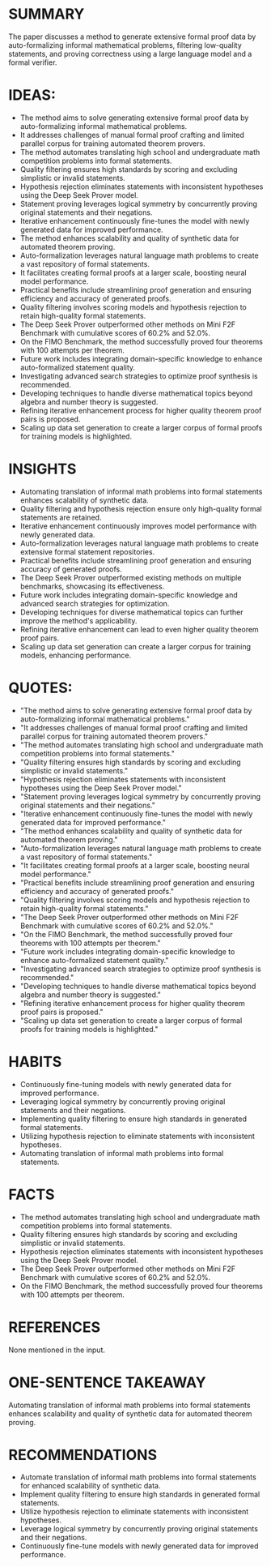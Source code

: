 # SUMMARY
The paper discusses a method to generate extensive formal proof data by auto-formalizing informal mathematical problems, filtering low-quality statements, and proving correctness using a large language model and a formal verifier.

# IDEAS:
- The method aims to solve generating extensive formal proof data by auto-formalizing informal mathematical problems.
- It addresses challenges of manual formal proof crafting and limited parallel corpus for training automated theorem provers.
- The method automates translating high school and undergraduate math competition problems into formal statements.
- Quality filtering ensures high standards by scoring and excluding simplistic or invalid statements.
- Hypothesis rejection eliminates statements with inconsistent hypotheses using the Deep Seek Prover model.
- Statement proving leverages logical symmetry by concurrently proving original statements and their negations.
- Iterative enhancement continuously fine-tunes the model with newly generated data for improved performance.
- The method enhances scalability and quality of synthetic data for automated theorem proving.
- Auto-formalization leverages natural language math problems to create a vast repository of formal statements.
- It facilitates creating formal proofs at a larger scale, boosting neural model performance.
- Practical benefits include streamlining proof generation and ensuring efficiency and accuracy of generated proofs.
- Quality filtering involves scoring models and hypothesis rejection to retain high-quality formal statements.
- The Deep Seek Prover outperformed other methods on Mini F2F Benchmark with cumulative scores of 60.2% and 52.0%.
- On the FIMO Benchmark, the method successfully proved four theorems with 100 attempts per theorem.
- Future work includes integrating domain-specific knowledge to enhance auto-formalized statement quality.
- Investigating advanced search strategies to optimize proof synthesis is recommended.
- Developing techniques to handle diverse mathematical topics beyond algebra and number theory is suggested.
- Refining iterative enhancement process for higher quality theorem proof pairs is proposed.
- Scaling up data set generation to create a larger corpus of formal proofs for training models is highlighted.

# INSIGHTS
- Automating translation of informal math problems into formal statements enhances scalability of synthetic data.
- Quality filtering and hypothesis rejection ensure only high-quality formal statements are retained.
- Iterative enhancement continuously improves model performance with newly generated data.
- Auto-formalization leverages natural language math problems to create extensive formal statement repositories.
- Practical benefits include streamlining proof generation and ensuring accuracy of generated proofs.
- The Deep Seek Prover outperformed existing methods on multiple benchmarks, showcasing its effectiveness.
- Future work includes integrating domain-specific knowledge and advanced search strategies for optimization.
- Developing techniques for diverse mathematical topics can further improve the method's applicability.
- Refining iterative enhancement can lead to even higher quality theorem proof pairs.
- Scaling up data set generation can create a larger corpus for training models, enhancing performance.

# QUOTES:
- "The method aims to solve generating extensive formal proof data by auto-formalizing informal mathematical problems."
- "It addresses challenges of manual formal proof crafting and limited parallel corpus for training automated theorem provers."
- "The method automates translating high school and undergraduate math competition problems into formal statements."
- "Quality filtering ensures high standards by scoring and excluding simplistic or invalid statements."
- "Hypothesis rejection eliminates statements with inconsistent hypotheses using the Deep Seek Prover model."
- "Statement proving leverages logical symmetry by concurrently proving original statements and their negations."
- "Iterative enhancement continuously fine-tunes the model with newly generated data for improved performance."
- "The method enhances scalability and quality of synthetic data for automated theorem proving."
- "Auto-formalization leverages natural language math problems to create a vast repository of formal statements."
- "It facilitates creating formal proofs at a larger scale, boosting neural model performance."
- "Practical benefits include streamlining proof generation and ensuring efficiency and accuracy of generated proofs."
- "Quality filtering involves scoring models and hypothesis rejection to retain high-quality formal statements."
- "The Deep Seek Prover outperformed other methods on Mini F2F Benchmark with cumulative scores of 60.2% and 52.0%."
- "On the FIMO Benchmark, the method successfully proved four theorems with 100 attempts per theorem."
- "Future work includes integrating domain-specific knowledge to enhance auto-formalized statement quality."
- "Investigating advanced search strategies to optimize proof synthesis is recommended."
- "Developing techniques to handle diverse mathematical topics beyond algebra and number theory is suggested."
- "Refining iterative enhancement process for higher quality theorem proof pairs is proposed."
- "Scaling up data set generation to create a larger corpus of formal proofs for training models is highlighted."

# HABITS
- Continuously fine-tuning models with newly generated data for improved performance.
- Leveraging logical symmetry by concurrently proving original statements and their negations.
- Implementing quality filtering to ensure high standards in generated formal statements.
- Utilizing hypothesis rejection to eliminate statements with inconsistent hypotheses.
- Automating translation of informal math problems into formal statements.

# FACTS
- The method automates translating high school and undergraduate math competition problems into formal statements.
- Quality filtering ensures high standards by scoring and excluding simplistic or invalid statements.
- Hypothesis rejection eliminates statements with inconsistent hypotheses using the Deep Seek Prover model.
- The Deep Seek Prover outperformed other methods on Mini F2F Benchmark with cumulative scores of 60.2% and 52.0%.
- On the FIMO Benchmark, the method successfully proved four theorems with 100 attempts per theorem.

# REFERENCES
None mentioned in the input.

# ONE-SENTENCE TAKEAWAY
Automating translation of informal math problems into formal statements enhances scalability and quality of synthetic data for automated theorem proving.

# RECOMMENDATIONS
- Automate translation of informal math problems into formal statements for enhanced scalability of synthetic data.
- Implement quality filtering to ensure high standards in generated formal statements.
- Utilize hypothesis rejection to eliminate statements with inconsistent hypotheses.
- Leverage logical symmetry by concurrently proving original statements and their negations.
- Continuously fine-tune models with newly generated data for improved performance.